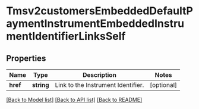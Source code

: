 # Tmsv2customersEmbeddedDefaultPaymentInstrumentEmbeddedInstrumentIdentifierLinksSelf

## Properties
Name | Type | Description | Notes
------------ | ------------- | ------------- | -------------
**href** | **string** | Link to the Instrument Identifier. | [optional] 

[[Back to Model list]](../README.md#documentation-for-models) [[Back to API list]](../README.md#documentation-for-api-endpoints) [[Back to README]](../README.md)


